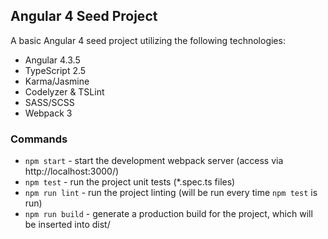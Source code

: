 ## Angular 4 Seed Project

A basic Angular 4 seed project utilizing the following technologies:

* Angular 4.3.5
* TypeScript 2.5
* Karma/Jasmine
* Codelyzer & TSLint
* SASS/SCSS
* Webpack 3

### Commands

* `npm start` - start the development webpack server (access via http://localhost:3000/)
* `npm test` - run the project unit tests (*.spec.ts files)
* `npm run lint` - run the project linting (will be run every time `npm test` is run)
* `npm run build` - generate a production build for the project, which will be inserted into dist/